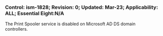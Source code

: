 ### Control: ism-1828; Revision: 0; Updated: Mar-23; Applicability: ALL; Essential Eight:N/A
<p>The Print Spooler service is disabled on Microsoft AD DS domain controllers.</p>